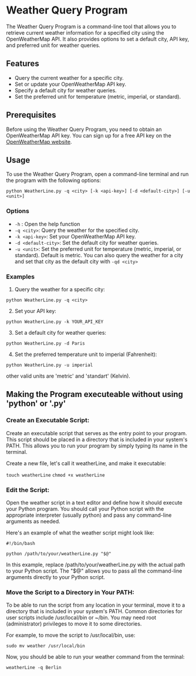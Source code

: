 # Weather Query Program

The Weather Query Program is a command-line tool that allows you to retrieve current weather information for a specified city using the OpenWeatherMap API. It also provides options to set a default city, API key, and preferred unit for weather queries.

## Features

- Query the current weather for a specific city.
- Set or update your OpenWeatherMap API key.
- Specify a default city for weather queries.
- Set the preferred unit for temperature (metric, imperial, or standard).

## Prerequisites

Before using the Weather Query Program, you need to obtain an OpenWeatherMap API key. You can sign up for a free API key on the [OpenWeatherMap website](https://openweathermap.org/api).

## Usage

To use the Weather Query Program, open a command-line terminal and run the program with the following options:

`python WeatherLine.py -q <city> [-k <api-key>] [-d <default-city>] [-u <unit>]`



### Options

- `-h` : Open the help function
- `-q <city>`: Query the weather for the specified city.
- `-k <api-key>`: Set your OpenWeatherMap API key.
- `-d <default-city>`: Set the default city for weather queries.
- `-u <unit>`: Set the preferred unit for temperature (metric, imperial, or standard). Default is metric.
You can also query the weather for a city and set that city as the default city with `-qd <city>`

### Examples

1. Query the weather for a specific city:
   

`python WeatherLine.py -q <city>`


2. Set your API key:

`python WeatherLine.py -k YOUR_API_KEY`



3. Set a default city for weather queries:

`python WeatherLine.py -d Paris`



4. Set the preferred temperature unit to imperial (Fahrenheit):

`python WeatherLine.py -u imperial`

other valid units are 'metric' and 'standart' (Kelvin). 

## Making the Program executeable without using 'python' or '.py'

### Create an Executable Script:

Create an executable script that serves as the entry point to your program. This script should be placed in a directory that is included in your system's PATH. This allows you to run your program by simply typing its name in the terminal.

Create a new file, let's call it weatherLine, and make it executable:

`touch weatherLine`
`chmod +x weatherLine`

### Edit the Script:

Open the weather script in a text editor and define how it should execute your Python program. You should call your Python script with the appropriate interpreter (usually python) and pass any command-line arguments as needed.

Here's an example of what the weather script might look like:


`#!/bin/bash`

`python /path/to/your/weatherLine.py "$@"`

In this example, replace /path/to/your/weatherLine.py with the actual path to your Python script. The "$@" allows you to pass all the command-line arguments directly to your Python script.

### Move the Script to a Directory in Your PATH:

To be able to run the script from any location in your terminal, move it to a directory that is included in your system's PATH. Common directories for user scripts include /usr/local/bin or ~/bin. You may need root (administrator) privileges to move it to some directories.

For example, to move the script to /usr/local/bin, use:

`sudo mv weather /usr/local/bin`

Now, you should be able to run your weather command from the terminal:

`weatherLine -q Berlin`